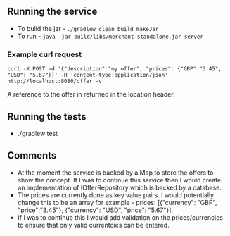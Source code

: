 ## Running the service
* To build the jar - `./gradlew clean build makeJar`
* To run - `java -jar build/libs/merchant-standalone.jar server`

### Example curl request
`curl -X POST -d '{"description":"my offer", "prices": {"GBP":"3.45", "USD": "5.67"}}' -H 'content-type:application/json' http://localhost:8080/offer -v`

A reference to the offer in returned in the location header.

## Running the tests
* ./gradlew test

## Comments
* At the moment the service is backed by a Map to store the offers to show the concept. If I was to continue this service then I would create an implementation of IOfferRepository which is backed by a database.
* The prices are currently done as key value pairs. I would potentially change this to be an array for example - prices: [{"currency": "GBP", "price":"3.45"}, {"currency": "USD", "price": "5.67"}].
* If I was to continue this I would add validation on the prices/currencies to ensure that only valid currentcies can be entered.
